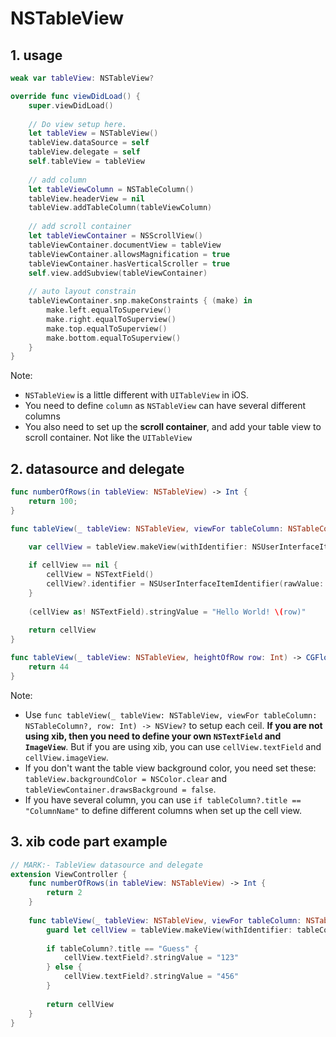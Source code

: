 # NSTableView

## 1. usage

```swift
weak var tableView: NSTableView?

override func viewDidLoad() {
    super.viewDidLoad()
    
    // Do view setup here.
    let tableView = NSTableView()
    tableView.dataSource = self
    tableView.delegate = self
    self.tableView = tableView
    
    // add column
    let tableViewColumn = NSTableColumn()
    tableView.headerView = nil
    tableView.addTableColumn(tableViewColumn)
    
    // add scroll container
    let tableViewContainer = NSScrollView()
    tableViewContainer.documentView = tableView
    tableViewContainer.allowsMagnification = true
    tableViewContainer.hasVerticalScroller = true
    self.view.addSubview(tableViewContainer)
    
    // auto layout constrain
    tableViewContainer.snp.makeConstraints { (make) in
        make.left.equalToSuperview()
        make.right.equalToSuperview()
        make.top.equalToSuperview()
        make.bottom.equalToSuperview()
    }
}
```

Note:

-   `NSTableView` is a little different with `UITableView` in iOS.
-   You need to define `column` as `NSTableView` can have several different columns
-   You also need to set up the **scroll container**, and add your table view to scroll container. Not like the `UITableView`

## 2. datasource and delegate

```swift
func numberOfRows(in tableView: NSTableView) -> Int {
    return 100;
}

func tableView(_ tableView: NSTableView, viewFor tableColumn: NSTableColumn?, row: Int) -> NSView? {
    
    var cellView = tableView.makeView(withIdentifier: NSUserInterfaceItemIdentifier(rawValue: columnCellIdentifier), owner: self)

    if cellView == nil {
        cellView = NSTextField()
        cellView?.identifier = NSUserInterfaceItemIdentifier(rawValue: columnCellIdentifier)
    }
    
    (cellView as! NSTextField).stringValue = "Hello World! \(row)"
    
    return cellView
}

func tableView(_ tableView: NSTableView, heightOfRow row: Int) -> CGFloat {
    return 44
}
```

Note:

-   Use `func tableView(_ tableView: NSTableView, viewFor tableColumn: NSTableColumn?, row: Int) -> NSView?` to setup each ceil. **If you are not using xib, then you need to define your own `NSTextField` and `ImageView`**. But if you are using xib, you can use `cellView.textField` and `cellView.imageView`.
-   If you don't want the table view background color, you need set these: `tableView.backgroundColor = NSColor.clear` and `tableViewContainer.drawsBackground = false`.
-   If you have several column, you can use `if tableColumn?.title == "ColumnName"` to define different columns when set up the cell view.

## 3. xib code part example

```swift
// MARK:- TableView datasource and delegate
extension ViewController {
    func numberOfRows(in tableView: NSTableView) -> Int {
        return 2
    }
    
    func tableView(_ tableView: NSTableView, viewFor tableColumn: NSTableColumn?, row: Int) -> NSView? {
        guard let cellView = tableView.makeView(withIdentifier: tableColumn!.identifier, owner: self) as? NSTableCellView else { return nil }
        
        if tableColumn?.title == "Guess" {
            cellView.textField?.stringValue = "123"
        } else {
            cellView.textField?.stringValue = "456"
        }
        
        return cellView
    }
}
```